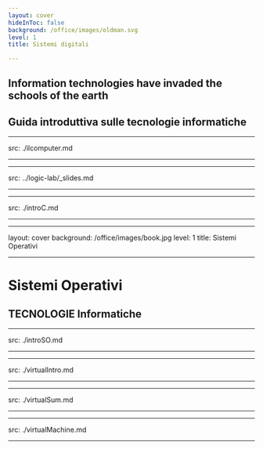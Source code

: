 ```yaml
---
layout: cover
hideInToc: false
background: /office/images/oldman.svg
level: 1
title: Sistemi digitali

---
```


## Information technologies have invaded the schools of the earth

## Guida introduttiva sulle tecnologie informatiche

<Toc columns="2" maxDepth="2" minDepth="2" mode="next" />

---
src: ./ilcomputer.md

---
---
src: ../logic-lab/_slides.md

---
---
src: ./introC.md

---
---
layout: cover
background: /office/images/book.jpg
level: 1
title: Sistemi Operativi

---

# Sistemi Operativi

## TECNOLOGIE Informatiche

<Toc columns="2" maxDepth="2" minDepth="2" mode="next" />

---
src: ./introSO.md

---
---
src: ./virtualIntro.md

---
---
src: ./virtualSum.md

---
---
src: ./virtualMachine.md

---